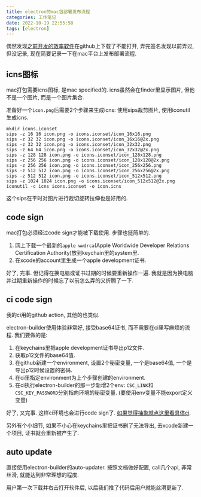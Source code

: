 ```yaml
---
title: electron的mac包部署发布流程
categories: 工作笔记
date: 2022-10-19 22:55:58
tags: [electron]
---
```

偶然发现[之前开发的效率软件](https://github.com/cwj0417/schedule-pro)在github上下载了不能打开, 弄完签名发现以前弄过, 但没记录, 现在简要记录一下在mac平台上发布部署流程.

<!--more-->

## icns图标

mac打包需要icns图标, 是mac specified的. icns虽然会在finder里显示图片, 但他不是一个图片, 而是一个图片集合.

准备好一个`icon.png`后需要2个步骤来生成icns: 使用sips裁剪图片, 使用iconutil生成icns.

```shell
mkdir icons.iconset
sips -z 16 16 icon.png -o icons.iconset/icon_16x16.png
sips -z 32 32 icon.png -o icons.iconset/icon_16x16@2x.png
sips -z 32 32 icon.png -o icons.iconset/icon_32x32.png
sips -z 64 64 icon.png -o icons.iconset/icon_32x32@2x.png
sips -z 128 128 icon.png -o icons.iconset/icon_128x128.png
sips -z 256 256 icon.png -o icons.iconset/icon_128x128@2x.png
sips -z 256 256 icon.png -o icons.iconset/icon_256x256.png
sips -z 512 512 icon.png -o icons.iconset/icon_256x256@2x.png
sips -z 512 512 icon.png -o icons.iconset/icon_512x512.png
sips -z 1024 1024 icon.png -o icons.iconset/icon_512x512@2x.png
iconutil -c icns icons.iconset -o icon.icns
```

这个sips在平时对图片进行裁切旋转拉伸也是好用的.

## code sign

mac打包必须经过code sign才能被下载使用. 步骤也挺简单的.

1. 网上下载一个最新的`apple wwdrca`(Apple Worldwide Developer Relations Certification Authority)放到keychain里的system里.
2. 在xcode的account里生成一个apple development证书.

好了, 完事. 但记得在换电脑或证书过期的时候要重新操作一遍. 我就是因为换电脑并过期重新操作的时候忘了以前怎么弄的又折腾了一下.

## ci code sign

我的ci用的github action, 其他的也类似.

electron-builder使用体验非常好, 接受base64证书, 而不需要在ci里写麻烦的流程. 我们要做的是:

1. 在keychains里把apple development证书导出p12文件.
2. 获取p12文件的base64值.
3. 在github新建一个environment, 设置2个秘密变量, 一个是base64值, 一个是导出p12时候设置的密码.
4. 在ci里指定environment为上个步骤创建的environment.
5. 在ci执行electron-builder的那一步新增2个env: `CSC_LINK`和`CSC_KEY_PASSWORD`分别指向环境的秘密变量. (要使用env变量不能export定义变量)

好了, 又完事. 这样ci环境也会进行code sign了. [如果觉得抽象就点这里看具体ci](https://github.com/cwj0417/schedule-pro/blob/main/.github/workflows/build.yml).



另外有个小细节, 如果不小心在keychains里把证书删了无法导出, 去xcode新建一个项目, 证书就会重新被产生了.

## auto update

直接使用electron-builder的auto-updater. 按照文档做好配置, call几个api, 非常丝滑, 就能达到非常理想的程度.

用户第一次下载并右击打开软件后, 以后我们推了代码后用户就能丝滑更新了.
